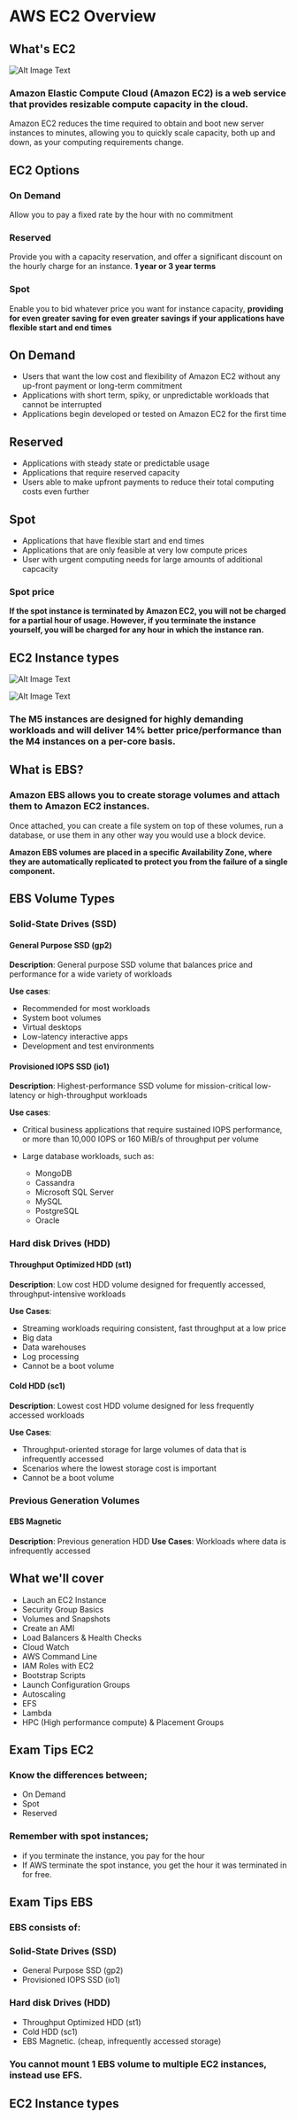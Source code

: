 # AWS EC2 Overview

## What's EC2

![Alt Image Text](images/1_1.jpg "body image")

### Amazon Elastic Compute Cloud (Amazon EC2) is a web service that provides resizable compute capacity in the cloud. 

Amazon EC2 reduces the time required to obtain and boot new server instances to minutes, allowing you to quickly scale capacity, both up and down, as your computing requirements change.

## EC2 Options

### On Demand

Allow you to pay a fixed rate by the hour with no commitment


### Reserved

Provide you with a capacity reservation, and offer a significant discount on the hourly charge for an instance. **1 year or 3 year terms**

### Spot

Enable you to bid whatever price you want for instance capacity, **providing for even greater saving for even greater savings if your applications have flexible start and end times**



## On Demand

* Users that want the low cost and flexibility of Amazon EC2 without any up-front payment or long-term commitment
* Applications with short term, spiky, or unpredictable workloads that cannot be interrupted
* Applications begin developed or tested on Amazon EC2 for the first time


## Reserved

* Applications with steady state or predictable usage
* Applications that require reserved capacity
* Users able to make upfront payments to reduce their total computing costs even further


## Spot

* Applications that have flexible start and end times
* Applications that are only feasible at very low compute prices
* User with urgent computing needs for large amounts of additional capcacity


### Spot price

**If the spot instance is terminated by Amazon EC2, you will not be charged for a partial hour of usage. However, if you terminate the instance yourself, you will be charged for any hour in which the instance ran.**


## EC2 Instance types

![Alt Image Text](images/1_2.jpg "body image")

![Alt Image Text](images/1_3.jpg "body image")

### The M5 instances are designed for highly demanding workloads and will deliver 14% better price/performance than the M4 instances on a per-core basis. 


## What is EBS?

### Amazon EBS allows you to create storage volumes and attach them to Amazon EC2 instances.

Once attached, you can create a file system on top of these volumes, run a database, or use them in any other way you would use a block device. 

**Amazon EBS volumes are placed in a specific Availability Zone, where they are automatically replicated to protect you from the failure of a single component.**


## EBS Volume Types


### Solid-State Drives (SSD)

#### General Purpose SSD (gp2)

**Description**: General purpose SSD volume that balances price and performance for a wide variety of workloads

**Use cases**:  

* Recommended for most workloads
* System boot volumes
* Virtual desktops
* Low-latency interactive apps
* Development and test environments


#### Provisioned IOPS SSD (io1)

**Description**: Highest-performance SSD volume for mission-critical low-latency or high-throughput workloads

**Use cases**:  

* Critical business applications that require sustained IOPS performance, or more than 10,000 IOPS or 160 MiB/s of throughput per volume

* Large database workloads, such as:
  
  *   MongoDB
  *   Cassandra
  *   Microsoft SQL Server
  *   MySQL
  *   PostgreSQL
  *   Oracle


### Hard disk Drives (HDD)

#### Throughput Optimized HDD (st1)

**Description**: Low cost HDD volume designed for frequently accessed, throughput-intensive workloads

**Use Cases**:

* Streaming workloads requiring consistent, fast throughput at a low price
* Big data
* Data warehouses
* Log processing
* Cannot be a boot volume


#### Cold HDD (sc1)

**Description**: Lowest cost HDD volume designed for less frequently accessed workloads

**Use Cases**:

* Throughput-oriented storage for large volumes of data that is infrequently accessed
* Scenarios where the lowest storage cost is important
* Cannot be a boot volume


### Previous Generation Volumes

#### EBS Magnetic

**Description**: Previous generation HDD
**Use Cases**: Workloads where data is infrequently accessed


## What we'll cover

* Lauch an EC2 Instance
* Security Group Basics
* Volumes and Snapshots
* Create an AMI
* Load Balancers & Health Checks
* Cloud Watch
* AWS Command Line
* IAM Roles with EC2
* Bootstrap Scripts
* Launch Configuration Groups
* Autoscaling
* EFS
* Lambda
* HPC (High performance compute) & Placement Groups

## Exam Tips EC2

### Know the differences between;

* On Demand
* Spot
* Reserved

### Remember with spot instances;

* if you terminate the instance, you pay for the hour
* If AWS terminate the spot instance, you get the hour it was terminated in for free.


## Exam Tips EBS

### EBS consists of:

### Solid-State Drives (SSD)

* General Purpose SSD (gp2)
* Provisioned IOPS SSD (io1)


### Hard disk Drives (HDD)

* Throughput Optimized HDD (st1)
* Cold HDD (sc1)
* EBS Magnetic. (cheap, infrequently accessed storage)


### You cannot mount 1 EBS volume to multiple EC2 instances, instead use EFS.


## EC2 Instance types


